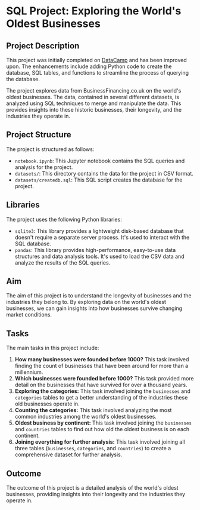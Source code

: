 # SQL Project: Exploring the World's Oldest Businesses

## Project Description

This project was initially completed on [DataCamp](https://app.datacamp.com/learn/projects/worlds_oldest_businesses) and has been improved upon. The enhancements include adding Python code to create the database, SQL tables, and functions to streamline the process of querying the database.

The project explores data from BusinessFinancing.co.uk on the world's oldest businesses. The data, contained in several different datasets, is analyzed using SQL techniques to merge and manipulate the data. This provides insights into these historic businesses, their longevity, and the industries they operate in.

## Project Structure

The project is structured as follows:

- `notebook.ipynb`: This Jupyter notebook contains the SQL queries and analysis for the project.
- `datasets/`: This directory contains the data for the project in CSV format.
- `datasets/createdb.sql`: This SQL script creates the database for the project.

## Libraries

The project uses the following Python libraries:

- `sqlite3`: This library provides a lightweight disk-based database that doesn't require a separate server process. It's used to interact with the SQL database.
- `pandas`: This library provides high-performance, easy-to-use data structures and data analysis tools. It's used to load the CSV data and analyze the results of the SQL queries.

## Aim

The aim of this project is to understand the longevity of businesses and the industries they belong to. By exploring data on the world's oldest businesses, we can gain insights into how businesses survive changing market conditions.

## Tasks

The main tasks in this project include:

1. **How many businesses were founded before 1000?** This task involved finding the count of businesses that have been around for more than a millennium.
2. **Which businesses were founded before 1000?** This task provided more detail on the businesses that have survived for over a thousand years.
3. **Exploring the categories:** This task involved joining the `businesses` and `categories` tables to get a better understanding of the industries these old businesses operate in.
4. **Counting the categories:** This task involved analyzing the most common industries among the world's oldest businesses.
5. **Oldest business by continent:** This task involved joining the `businesses` and `countries` tables to find out how old the oldest business is on each continent.
6. **Joining everything for further analysis:** This task involved joining all three tables (`businesses`, `categories`, and `countries`) to create a comprehensive dataset for further analysis.

## Outcome

The outcome of this project is a detailed analysis of the world's oldest businesses, providing insights into their longevity and the industries they operate in.
